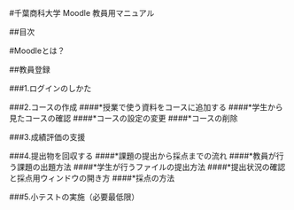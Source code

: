 #千葉商科大学 Moodle 教員用マニュアル##目次#Moodleとは？##教員登録###1.ログインのしかた###2.コースの作成 ####*授業で使う資料をコースに追加する####*学生から見たコースの確認####*コースの設定の変更####*コースの削除###3.成績評価の支援###4.提出物を回収する####*課題の提出から採点までの流れ####*教員が行う課題の出題方法####*学生が行うファイルの提出方法####*提出状況の確認と採点用ウィンドウの開き方####*採点の方法###5.小テストの実施（必要最低限）